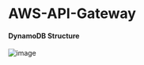 # AWS-API-Gateway




#### DynamoDB Structure

![image](https://user-images.githubusercontent.com/75940798/205502605-51a25af8-8e2e-4b5b-a99a-4c46e1855517.png)

